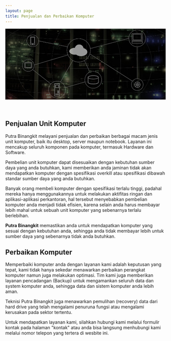 ```yaml
---
layout: page
title: Penjualan dan Perbaikan Komputer
---
```


![Aplikasi Bisnis Terintegrasi](img/banner-2.jpg)

<br />

## Penjualan Unit Komputer
Putra Binangkit melayani penjualan dan perbaikan berbagai macam jenis unit komputer, baik itu desktop, server maupun notebook. Layanan ini mencakup seluruh komponen pada komputer, termasuk Hardware dan Software.

Pembelian unit komputer dapat disesuaikan dengan kebutuhan sumber daya yang anda butuhkan, kami memberikan anda jaminan tidak akan mendapatkan komputer dengan spesifikasi overkill atau spesifikasi dibawah standar sumber daya yang anda butuhkan.

Banyak orang membeli komputer dengan spesifikasi terlalu tinggi, padahal mereka hanya menggunakannya untuk melakukan aktifitas ringan dan aplikasi-aplikasi perkantoran, hal tersebut menyebabkan pembelian komputer anda menjadi tidak efisien, karena selain anda harus membayar lebih mahal untuk sebuah unit komputer yang sebenarnya terlalu berlebihan.

**Putra Binangkit** memastikan anda untuk mendapatkan komputer yang sesuai dengan kebutuhan anda, sehingga anda tidak membayar lebih untuk sumber daya yang sebenarnya tidak anda butuhkan.

## Perbaikan Komputer
Memperbaiki komputer anda dengan layanan kami adalah keputusan yang tepat, kami tidak hanya sekedar menawarkan perbaikan perangkat komputer namun juga melakukan optimasi. Tim kami juga memberikan layanan pencadangan (Backup) untuk mengamankan seluruh data dan system komputer anda, sehingga data dan sistem komputer anda lebih aman.

Teknisi Putra Binangkit juga menawarkan pemulihan (recovery) data dari hard drive yang telah mengalami penuruna fungsi atau mengalami kerusakan pada sektor tertentu.

Untuk mendapatkan layanan kami, silahkan hubungi kami melalui formulir kontak pada halaman "kontak"  atau anda bisa langsung menhubungi kami melalui nomor telepon yang tertera di wesbite ini.
